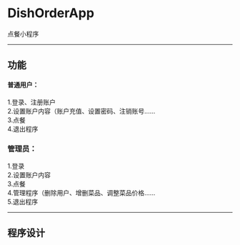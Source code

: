 # DishOrderApp
点餐小程序  
***
## 功能  
#### 普通用户：  
1.登录、注册账户  
2.设置账户内容（账户充值、设置密码、注销账号......  
3.点餐  
4.退出程序  
### 管理员：
1.登录  
2.设置账户内容  
3.点餐  
4.管理程序（删除用户、增删菜品、调整菜品价格......  
5.退出程序
***
## 程序设计



